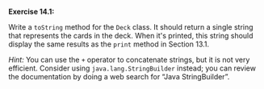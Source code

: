 **Exercise 14.1:**

Write a `toString` method for the `Deck` class.
It should return a single string that represents the cards in the deck.
When it's printed, this string should display the same results as the `print` method in Section 13.1.


*Hint:* You can use the `+` operator to concatenate strings, but it is not very efficient.
Consider using `java.lang.StringBuilder` instead; you can review the documentation by doing a web search for “Java StringBuilder”.